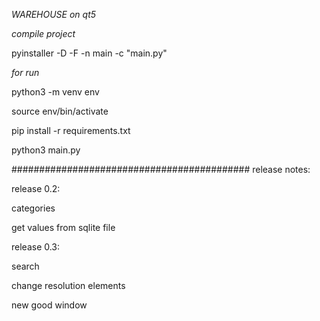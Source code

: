 *WAREHOUSE on qt5*


*compile project*

pyinstaller -D -F -n main -c "main.py"

*for run*

python3 -m venv env 

source env/bin/activate

pip install -r requirements.txt

python3 main.py

###########################################
release notes:

release 0.2:

categories 

get values from sqlite file


release 0.3:

search 

change resolution elements

new good window
